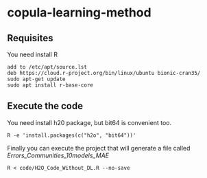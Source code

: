 # copula-learning-method

## Requisites

You need install R

```
add to /etc/apt/source.lst
deb https://cloud.r-project.org/bin/linux/ubuntu bionic-cran35/
sudo apt-get update
sudo apt install r-base-core
```

## Execute the code

You need install h20 package, but bit64 is convenient too.

```
R -e 'install.packages(c("h2o", "bit64"))'
```

Finally you can execute the project that will generate a file called *Errors_Communities_10models_MAE*

```
R < code/H2O_Code_Without_DL.R --no-save
```
